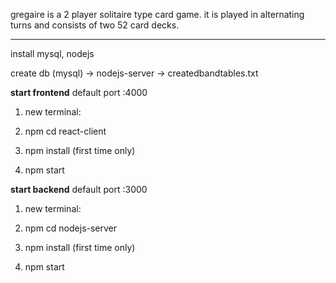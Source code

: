 
gregaire is a 2 player solitaire type card game.
it is played in alternating turns and consists of two 52 card decks.
_______
install mysql, nodejs

create db (mysql) -> nodejs-server -> createdbandtables.txt



<b>start frontend</b> default port :4000

1) new terminal:

2) npm cd react-client

3) npm install (first time only)

4) npm start
  

<b>start backend</b> default port :3000

1) new terminal:

2) npm cd nodejs-server

3) npm install (first time only)

4) npm start